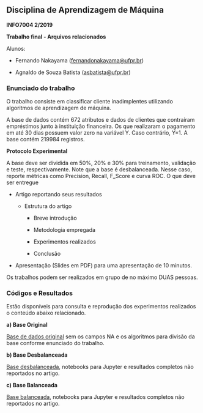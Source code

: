## Disciplina de Aprendizagem de Máquina
**INFO7004 2/2019**

**Trabalho final - Arquivos relacionados**

Alunos:
- Fernando Nakayama (fernandonakayama@ufpr.br)

- Agnaldo de Souza Batista (asbatista@ufpr.br)

### Enunciado do trabalho

O trabalho consiste em classificar cliente inadimplentes utilizando algoritmos de aprendizagem de máquina.

A base de dados contém 672 atributos e dados de clientes que contraíram empréstimos junto à instituição financeira. Os que realizaram o pagamento em até 30 dias possuem valor zero na variável Y. Caso contrário, Y=1. A base contém 219984 registros.

**Protocolo Experimental**

A base deve ser dividida em 50%, 20% e 30% para treinamento, validação e teste, respectivamente. 
Note que a base é desbalanceada. Nesse caso, reporte métricas como Precision, Recall, F_Score e curva ROC.
O que deve ser entregue

- Artigo reportando seus resultados 

  - Estrutura do artigo

    - Breve introdução

    - Metodologia empregada

    - Experimentos realizados 

     - Conclusão

- Apresentação (Slides em PDF) para uma apresentação de 10 minutos.

Os trabalhos podem ser realizados em grupo de no máximo DUAS pessoas.

### Códigos e Resultados

Estão disponíveis para consulta e reprodução dos experimentos realizados o conteúdo abaixo relacionado.

**a) Base Original**

[Base de dados original](https://github.com/fernandonakayama/Disciplina_Machine_Learning/tree/master/base_original) sem os campos NA e os algoritmos para divisão da base conforme enunciado do trabalho.

**b) Base Desbalanceada**

[Base desbalanceada](https://github.com/fernandonakayama/Disciplina_Machine_Learning/tree/master/base_desbalanceada), notebooks para Jupyter e resultados completos não reportados no artigo.

**c) Base Balanceada**

[Base balanceada](https://github.com/fernandonakayama/Disciplina_Machine_Learning/tree/master/base_balanceada), notebooks para Jupyter e resultados completos não reportados no artigo.


